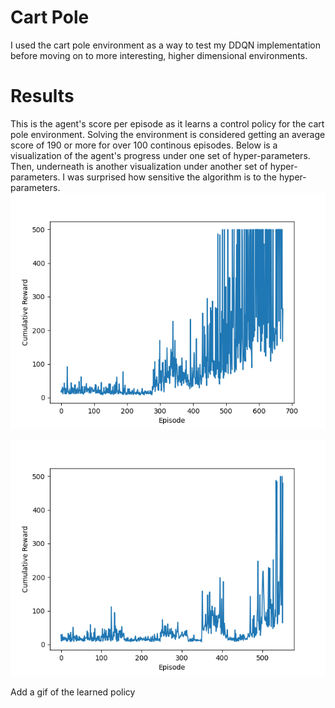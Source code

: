 # Cart Pole
I used the cart pole environment as a way to test my DDQN implementation before moving on to more interesting, higher dimensional environments.

# Results
This is the agent's score per episode as it learns a control policy for the cart pole environment. Solving the environment is considered getting an average score of 190 or more for over 100 continous episodes. Below is a visualization of the agent's progress under one set of hyper-parameters. Then, underneath is another visualization under another set of hyper-parameters. I was surprised how sensitive the algorithm is to the hyper-parameters. 
![Agent's Progress](images/reward_time.png)


![Agent's Progress](images/reward_time2.png)

Add a gif of the learned policy
